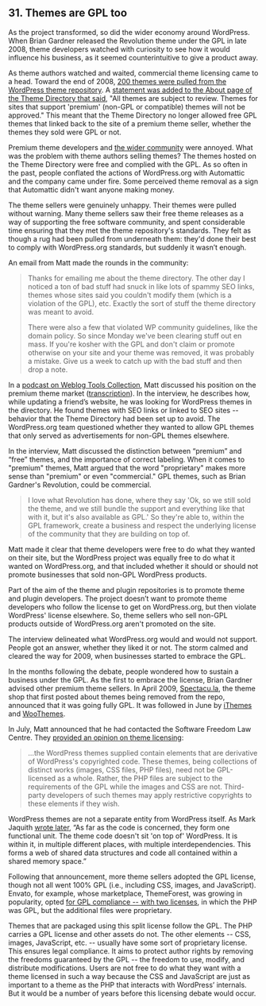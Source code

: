 

## 31. Themes are GPL too

As the project transformed, so did the wider economy around WordPress. When Brian Gardner released the Revolution theme under the GPL in late 2008, theme developers watched with curiosity to see how it would influence his business, as it seemed counterintuitive to give a product away.

As theme authors watched and waited, commercial theme licensing came to a head. Toward the end of 2008, <a href="https://web.archive.org/web/20090212220653/http://spectacu.la/wordpressorg-pull-200-gpl-themes">200 themes were pulled from the WordPress theme repository</a>. A <a href="https://web.archive.org/web/20081217021620/http://wordpress.org/extend/themes/about">statement was added to the About page of the Theme Directory that said</a>, "All themes are subject to review. Themes for sites that support 'premium' (non-GPL or compatible) themes will not be approved." This meant that the Theme Directory no longer allowed free GPL themes that linked back to the site of a premium theme seller, whether the themes they sold were GPL or not.

Premium theme developers and <a href="https://web.archive.org/web/20090315162659/http://www.jeffro2pt0.com/why-were-200-wordpress-themes-removed">the wider community</a> were annoyed. What was the problem with theme authors selling themes? The themes hosted on the Theme Directory were free and complied with the GPL. As so often in the past, people conflated the actions of WordPress.org with Automattic and the company came under fire. Some perceived theme removal as a sign that Automattic didn't want anyone making money. 

The theme sellers were genuinely unhappy. Their themes were pulled without warning. Many theme sellers saw their free theme releases as a way of supporting the free software community, and spent considerable time ensuring that they met the theme repository's standards. They felt as though a rug had been pulled from underneath them: they'd done their best to comply with WordPress.org standards, but suddenly it wasn’t enough. 

An email from Matt made the rounds in the community: 

<blockquote>Thanks for emailing me about the theme directory. The other day I noticed a ton of bad stuff had snuck in like lots of spammy SEO links, themes whose sites said you couldn't modify them (which is a violation of the GPL), etc. Exactly the sort of stuff the theme directory was meant to avoid.

There were also a few that violated WP community guidelines, like the domain policy. So since Monday we've been clearing stuff out en mass. If you're kosher with the GPL and don't claim or promote otherwise on your site and your theme was removed, it was probably a mistake. Give us a week to catch up with the bad stuff and then drop a note.</blockquote>

In a <a href="http://weblogtoolscollection.com/archives/2008/12/19/2hr-interview-with-matt-mullenweg/">podcast on Weblog Tools Collection</a>, Matt discussed his position on the premium theme market (<a href="http://www.wpsnippets.com/2008/12/transcript-of-wordpress-weeklys-interview-with-matt-mullenweg-december-2008-part-1/">transcription</a>). In the interview, he describes how, while updating a friend’s website, he was looking for WordPress themes in the directory. He found themes with SEO links or linked to SEO sites -- behavior that the Theme Directory had been set up to avoid. The WordPress.org team questioned whether they wanted to allow GPL themes that only served as advertisements for non-GPL themes elsewhere.

In the interview, Matt discussed the distinction between “premium” and “free” themes, and the importance of correct labeling. When it comes to "premium" themes, Matt argued that the word "proprietary" makes more sense than "premium" or even "commercial." GPL themes, such as Brian Gardner's Revolution, could be commercial.

<blockquote>I love what Revolution has done, where they say 'Ok, so we still sold the theme, and we still bundle the support and everything like that with it, but it's also available as GPL.' So they're able to, within the GPL framework, create a business and respect the underlying license of the community that they are building on top of.</blockquote>

Matt made it clear that theme developers were free to do what they wanted on their site, but the WordPress project was equally free to do what it wanted on WordPress.org, and that included whether it should or should not promote businesses that sold non-GPL WordPress products. 

Part of the aim of the theme and plugin repositories is to promote theme and plugin developers. The project doesn’t want to promote theme developers who follow the license to get on WordPress.org, but then violate WordPress' license elsewhere. So, theme sellers who sell non-GPL products outside of WordPress.org aren't promoted on the site.

The interview delineated what WordPress.org would and would not support. People got an answer, whether they liked it or not. The storm calmed and cleared the way for 2009, when businesses started to embrace the GPL.

In the months following the debate, people wondered how to sustain a business under the GPL. As the first to embrace the license, Brian Gardner advised other premium theme sellers. In April 2009, <a href="https://web.archive.org/web/20090619172730/http://spectacu.la/were-going-100-gpl/">Spectacu.la</a>, the theme shop that first posted about themes being removed from the repo, announced that it was going fully GPL. It was followed in June by <a href="http://ithemes.com/2009/06/11/ithemes-is-going-gpl/">iThemes</a> and <a href="https://web.archive.org/web/20100309084201/http://www.woothemes.com/2009/06/woothemes-gpled">WooThemes</a>. 

In July, Matt announced that he had contacted the Software Freedom Law Centre. They <a href="http://wordpress.org/news/2009/07/themes-are-gpl-too/">provided an opinion on theme licensing</a>: 

<blockquote>...the WordPress themes supplied contain elements that are derivative of WordPress's copyrighted code. These themes, being collections of distinct works (images, CSS files, PHP files), need not be GPL-licensed as a whole. Rather, the PHP files are subject to the requirements of the GPL while the images and CSS are not. Third-party developers of such themes may apply restrictive copyrights to these elements if they wish.</blockquote>

WordPress themes are not a separate entity from WordPress itself. As Mark Jaquith <a href="http://markjaquith.wordpress.com/2010/07/17/why-wordpress-themes-are-derivative-of-wordpress/">wrote later</a>, “As far as the code is concerned, they form one functional unit. The theme code doesn't sit 'on top of' WordPress. It is within it, in multiple different places, with multiple interdependencies. This forms a web of shared data structures and code all contained within a shared memory space.”

Following that announcement, more theme sellers adopted the GPL license, though not all went 100% GPL (i.e., including CSS, images, and JavaScript). Envato, for example, whose marketplace, ThemeForest, was growing in popularity, opted <a href="https://web.archive.org/web/20090819130204/http://blog.themeforest.net/site-news/important-change-to-wordpress-license-takes-effect-today-please-read">for GPL compliance -- with two licenses</a>, in which the PHP was GPL, but the additional files were proprietary. 

Themes that are packaged using this split license follow the GPL. The PHP carries a GPL license and other assets do not. The other elements -- CSS, images, JavaScript, etc. -- usually have some sort of proprietary license. This ensures legal compliance. It aims to protect author rights by removing the freedoms guaranteed by the GPL -- the freedom to use, modify, and distribute modifications. Users are not free to do what they want with a theme licensed in such a way because the CSS and JavaScript are just as important to a theme as the PHP that interacts with WordPress’ internals. But it would be a number of years before this licensing debate would occur.

